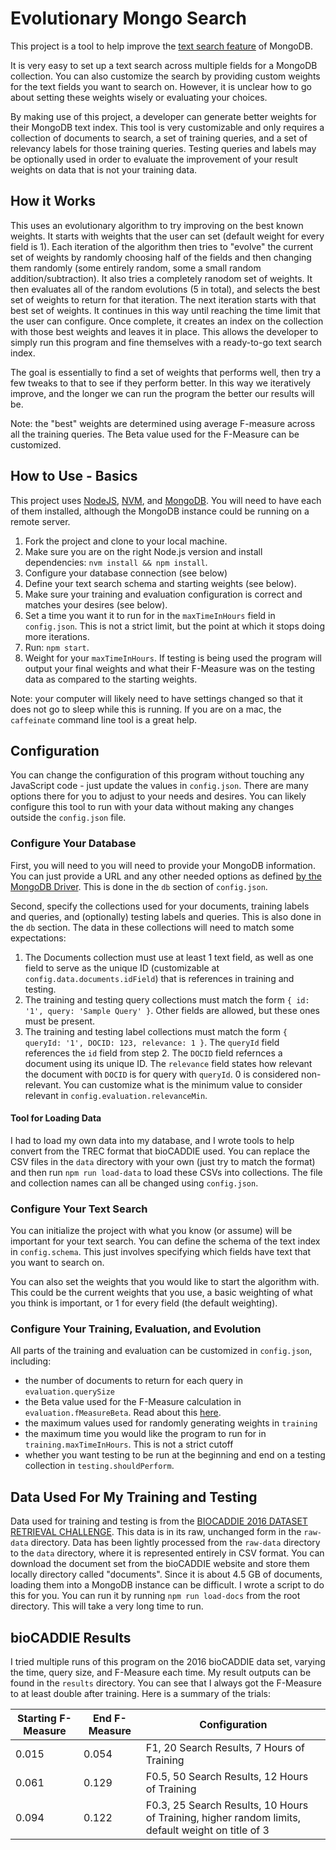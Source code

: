 # Evolutionary Mongo Search

This project is a tool to help improve the [text search feature](https://docs.mongodb.com/manual/text-search/) of MongoDB. 

It is very easy to set up a text search across multiple fields for a MongoDB collection. You can also customize the search by providing custom weights for the text fields you want to search on. However, it is unclear how to go about setting these weights wisely or evaluating your choices.

By making use of this project, a developer can generate better weights for their MongoDB text index. This tool is very customizable and only requires a collection of documents to search, a set of training queries, and a set of relevancy labels for those training queries. Testing queries and labels may be optionally used in order to evaluate the improvement of your result weights on data that is not your training data.

## How it Works

This uses an evolutionary algorithm to try improving on the best known weights. It starts with weights that the user can set (default weight for every field is 1). Each iteration of the algorithm then tries to "evolve" the current set of weights by randomly choosing half of the fields and then changing them randomly (some entirely random, some a small random addition/subtraction). It also tries a completely ranodom set of weights. It then evaluates all of the random evolutions (5 in total), and selects the best set of weights to return for that iteration. The next iteration starts with that best set of weights. It continues in this way until reaching the time limit that the user can configure. Once complete, it creates an index on the collection with those best weights and leaves it in place. This allows the developer to simply run this program and fine themselves with a ready-to-go text search index.

The goal is essentially to find a set of weights that performs well, then try a few tweaks to that to see if they perform better. In this way we iteratively improve, and the longer we can run the program the better our results will be. 

Note: the "best" weights are determined using average F-measure across all the training queries. The Beta value used for the F-Measure can be customized.

## How to Use - Basics

This project uses [NodeJS](https://nodejs.org/en/), [NVM](https://github.com/creationix/nvm), and [MongoDB](https://www.mongodb.com/). You will need to have each of them installed, although the MongoDB instance could be running on a remote server.

1. Fork the project and clone to your local machine. 
2. Make sure you are on the right Node.js version and install dependencies: `nvm install && npm install`. 
3. Configure your database connection (see below)
4. Define your text search schema and starting weights (see below).
5. Make sure your training and evaluation configuration is correct and matches your desires (see below).
6. Set a time you want it to run for in the `maxTimeInHours` field in `config.json`. This is not a strict limit, but the point at which it stops doing more iterations.
7. Run: `npm start`.
8. Weight for your `maxTimeInHours`. If testing is being used the program will output your final weights and what their F-Measure was on the testing data as compared to the starting weights.

Note: your computer will likely need to have settings changed so that it does not go to sleep while this is running. If you are on a mac, the `caffeinate` command line tool is a great help.

## Configuration

You can change the configuration of this program without touching any JavaScript code - just update the values in `config.json`. There are many options there for you to adjust to your needs and desires. You can likely configure this tool to run with your data without making any changes outside the `config.json` file. 

### Configure Your Database

First, you will need to you will need to provide your MongoDB information. You can just provide a URL and any other needed options as defined [by the MongoDB Driver](http://mongodb.github.io/node-mongodb-native/3.1/api/MongoClient.html#.connect). This is done in the `db` section of `config.json`.

Second, specify the collections used for your documents, training labels and queries, and (optionally) testing labels and queries. This is also done in the `db` section. The data in these collections will need to match some expectations:
1. The Documents collection must use at least 1 text field, as well as one field to serve as the unique ID (customizable at `config.data.documents.idField`) that is references in training and testing.
2. The training and testing query collections must match the form `{ id: '1', query: 'Sample Query' }`. Other fields are allowed, but these ones must be present.
3. The training and testing label collections must match the form `{ queryId: '1', DOCID: 123, relevance: 1 }`. The `queryId` field references the `id` field from step 2. The `DOCID` field refernces a document using its unique ID. The `relevance` field states how relevant the document with `DOCID` is for query with `queryId`. 0 is considered non-relevant. You can customize what is the minimum value to consider relevant in `config.evaluation.relevanceMin`.

#### Tool for Loading Data

I had to load my own data into my database, and I wrote tools to help convert from the TREC format that bioCADDIE used. You can replace the CSV files in the `data` directory with your own (just try to match the format) and then run `npm run load-data` to load these CSVs into collections. The file and collection names can all be changed using `config.json`.

### Configure Your Text Search

You can initialize the project with what you know (or assume) will be important for your text search. You can define the schema of the text index in `config.schema`. This just involves specifying which fields have text that you want to search on.

You can also set the weights that you would like to start the algorithm with. This could be the current weights that you use, a basic weighting of what you think is important, or 1 for every field (the default weighting).


### Configure Your Training, Evaluation, and Evolution

All parts of the training and evaluation can be customized in `config.json`, including:
- the number of documents to return for each query in `evaluation.querySize`
- the Beta value used for the F-Measure calculation in `evaluation.fMeasureBeta`. Read about this [here](https://en.wikipedia.org/wiki/Precision_and_recall#F-measure).
- the maximum values used for randomly generating weights in `training`
- the maximum time you would like the program to run for in `training.maxTimeInHours`. This is not a strict cutoff
- whether you want testing to be run at the beginning and end on a testing collection in `testing.shouldPerform`.

## Data Used For My Training and Testing

Data used for training and testing is from the [BIOCADDIE 2016 DATASET RETRIEVAL CHALLENGE](https://biocaddie.org/biocaddie-2016-dataset-retrieval-challenge). This data is in its raw, unchanged form in the `raw-data` directory. Data has been lightly processed from the `raw-data` directory to the `data` directory, where it is represented entirely in CSV format. You can download the document set from the bioCADDIE website and store them locally directory called "documents". Since it is about 4.5 GB of documents, loading them into a MongoDB instance can be difficult. I wrote a script to do this for you. You can run it by running `npm run load-docs` from the root directory. This will take a very long time to run.

## bioCADDIE Results

I tried multiple runs of this program on the 2016 bioCADDIE data set, varying the time, query size, and F-Measure each time. My result outputs can be found in the `results` directory. You can see that I always got the F-Measure to at least double after training. Here is a summary of the trials:

| Starting F-Measure | End F-Measure | Configuration                                 |
|--------------------|---------------|-----------------------------------------------|
| 0.015              | 0.054         | F1, 20 Search Results, 7 Hours of Training    |
| 0.061              | 0.129         | F0.5, 50 Search Results, 12 Hours of Training |
| 0.094              | 0.122         | F0.3, 25 Search Results, 10 Hours of Training, higher random limits, default weight on title of 3 |


